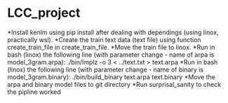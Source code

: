 # LCC_project
*Install kenlm using pip install after dealing with dependings (using linox, practically wsl).
*Create the train text data (text file) using function create_train_file in create_train_file.
*Move the train file to linox.
*Run in bash (linox) the following line (with parameter change - name of arpa is model_3gram.arpa): ./bin/lmplz -o 3 < ../text.txt > text.arpa
*Run in bash (linox) the following line (with parameter change - name of binary is model_3gram.binary): ./bin/build_binary text.arpa text.binary
*Move the arpa and binary model files to git directory
*Run surprisal_sanity to check the pipline worked  
